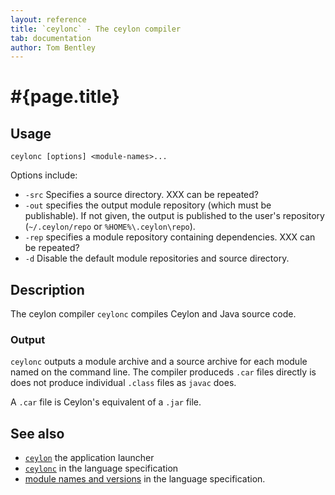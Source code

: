 ```yaml
---
layout: reference
title: `ceylonc` - The ceylon compiler
tab: documentation
author: Tom Bentley
---
```


# #{page.title}

## Usage 

<!-- lang: none -->
    ceylonc [options] <module-names>...

Options include:

* `-src` Specifies a source directory. XXX can be repeated?
* `-out` specifies the output module repository (which must be publishable).
  If not given, the output is published to the user's repository
  (`~/.ceylon/repo` or `%HOME%\.ceylon\repo`).
* `-rep` specifies a module repository containing dependencies. XXX can be repeated?
* `-d` Disable the default module repositories and source directory.

## Description

The ceylon compiler `ceylonc` compiles Ceylon and Java source code. 

### Output

`ceylonc` outputs a module archive and a source archive for 
each module named on the command line. The compiler produceds `.car` files 
directly is does not produce individual `.class` files as `javac` does.

A `.car` file is Ceylon's equivalent of a `.jar` file.

## See also

* [`ceylon`](../ceylon) the application launcher
* [`ceylonc`](#{site.urls.spec}#thecompiler) in the language specification
* [module names and versions](#{site.urls.spec}#modulenamesandversionidentifiers) in the language specification.
